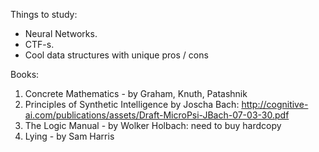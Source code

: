 Things to study:

- Neural Networks.
- CTF-s.
- Cool data structures with unique pros / cons

Books:

1. Concrete Mathematics - by Graham, Knuth, Patashnik
2. Principles of Synthetic Intelligence by Joscha Bach: http://cognitive-ai.com/publications/assets/Draft-MicroPsi-JBach-07-03-30.pdf
3. The Logic Manual - by Wolker Holbach: need to buy hardcopy
4. Lying - by Sam Harris
